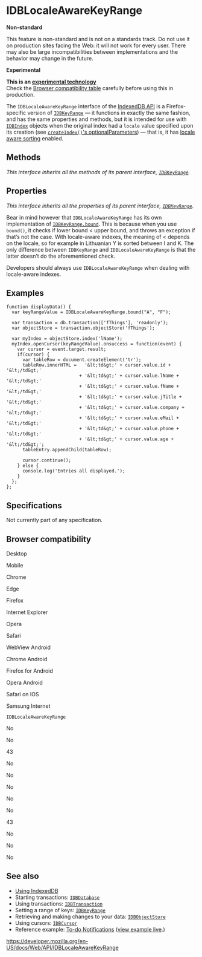 IDBLocaleAwareKeyRange
======================

**Non-standard**

This feature is non-standard and is not on a standards track. Do not use it on production sites facing the Web: it will not work for every user. There may also be large incompatibilities between implementations and the behavior may change in the future.

**Experimental**

**This is an [experimental technology](https://developer.mozilla.org/en-US/docs/MDN/Guidelines/Conventions_definitions#experimental)**  
Check the [Browser compatibility table](#browser_compatibility) carefully before using this in production.

The `IDBLocaleAwareKeyRange` interface of the [IndexedDB API](indexeddb_api) is a Firefox-specific version of [`IDBKeyRange`](idbkeyrange) — it functions in exactly the same fashion, and has the same properties and methods, but it is intended for use with [`IDBIndex`](idbindex) objects when the original index had a `locale` value specified upon its creation (see [`createIndex()`'s optionalParameters](idbobjectstore/createindex#parameters)) — that is, it has [locale aware sorting](indexeddb_api/using_indexeddb#locale-aware_sorting) enabled.

Methods
-------

*This interface inherits all the methods of its parent interface, [`IDBKeyRange`](idbkeyrange).*

Properties
----------

*This interface inherits all the properties of its parent interface, [`IDBKeyRange`](idbkeyrange).*

Bear in mind however that `IDBLocaleAwareKeyRange` has its own implementation of [`IDBKeyRange.bound`](idbkeyrange/bound). This is because when you use `bound()`, it checks if lower bound &lt; upper bound, and throws an exception if that’s not the case. With locale-aware indexes, the meaning of &lt; depends on the locale, so for example in Lithuanian Y is sorted between I and K. The only difference between `IDBKeyRange` and `IDBLocaleAwareKeyRange` is that the latter doesn’t do the aforementioned check.

Developers should always use `IDBLocaleAwareKeyRange` when dealing with locale-aware indexes.

Examples
--------

    function displayData() {
      var keyRangeValue = IDBLocaleAwareKeyRange.bound("A", "F");

      var transaction = db.transaction(['fThings'], 'readonly');
      var objectStore = transaction.objectStore('fThings');

      var myIndex = objectStore.index('lName');
      myIndex.openCursor(keyRangeValue).onsuccess = function(event) {
        var cursor = event.target.result;
        if(cursor) {
          var tableRow = document.createElement('tr');
          tableRow.innerHTML =   '&lt;td&gt;' + cursor.value.id + '&lt;/td&gt;'
                               + '&lt;td&gt;' + cursor.value.lName + '&lt;/td&gt;'
                               + '&lt;td&gt;' + cursor.value.fName + '&lt;/td&gt;'
                               + '&lt;td&gt;' + cursor.value.jTitle + '&lt;/td&gt;'
                               + '&lt;td&gt;' + cursor.value.company + '&lt;/td&gt;'
                               + '&lt;td&gt;' + cursor.value.eMail + '&lt;/td&gt;'
                               + '&lt;td&gt;' + cursor.value.phone + '&lt;/td&gt;'
                               + '&lt;td&gt;' + cursor.value.age + '&lt;/td&gt;';
          tableEntry.appendChild(tableRow);

          cursor.continue();
        } else {
          console.log('Entries all displayed.');
        }
      };
    };

Specifications
--------------

Not currently part of any specification.

Browser compatibility
---------------------

Desktop

Mobile

Chrome

Edge

Firefox

Internet Explorer

Opera

Safari

WebView Android

Chrome Android

Firefox for Android

Opera Android

Safari on IOS

Samsung Internet

`IDBLocaleAwareKeyRange`

No

No

43

No

No

No

No

No

43

No

No

No

See also
--------

-   [Using IndexedDB](indexeddb_api/using_indexeddb)
-   Starting transactions: [`IDBDatabase`](idbdatabase)
-   Using transactions: [`IDBTransaction`](idbtransaction)
-   Setting a range of keys: [`IDBKeyRange`](idbkeyrange)
-   Retrieving and making changes to your data: [`IDBObjectStore`](idbobjectstore)
-   Using cursors: [`IDBCursor`](idbcursor)
-   Reference example: [To-do Notifications](https://github.com/mdn/to-do-notifications/tree/gh-pages) ([view example live](https://mdn.github.io/to-do-notifications/).)

<a href="https://developer.mozilla.org/en-US/docs/Web/API/IDBLocaleAwareKeyRange" class="_attribution-link">https://developer.mozilla.org/en-US/docs/Web/API/IDBLocaleAwareKeyRange</a>
